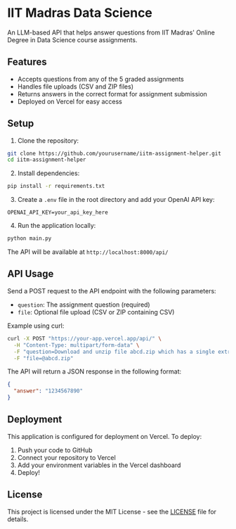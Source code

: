 # IIT Madras Data Science 

An LLM-based API that helps answer questions from IIT Madras' Online Degree in Data Science course assignments.

## Features

- Accepts questions from any of the 5 graded assignments
- Handles file uploads (CSV and ZIP files)
- Returns answers in the correct format for assignment submission
- Deployed on Vercel for easy access

## Setup

1. Clone the repository:
```bash
git clone https://github.com/yourusername/iitm-assignment-helper.git
cd iitm-assignment-helper
```

2. Install dependencies:
```bash
pip install -r requirements.txt
```

3. Create a `.env` file in the root directory and add your OpenAI API key:
```
OPENAI_API_KEY=your_api_key_here
```

4. Run the application locally:
```bash
python main.py
```

The API will be available at `http://localhost:8000/api/`

## API Usage

Send a POST request to the API endpoint with the following parameters:

- `question`: The assignment question (required)
- `file`: Optional file upload (CSV or ZIP containing CSV)

Example using curl:
```bash
curl -X POST "https://your-app.vercel.app/api/" \
  -H "Content-Type: multipart/form-data" \
  -F "question=Download and unzip file abcd.zip which has a single extract.csv file inside. What is the value in the 'answer' column of the CSV file?" \
  -F "file=@abcd.zip"
```

The API will return a JSON response in the following format:
```json
{
  "answer": "1234567890"
}
```

## Deployment

This application is configured for deployment on Vercel. To deploy:

1. Push your code to GitHub
2. Connect your repository to Vercel
3. Add your environment variables in the Vercel dashboard
4. Deploy!

## License

This project is licensed under the MIT License - see the [LICENSE](LICENSE) file for details. 

